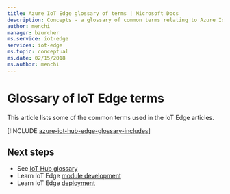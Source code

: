 ```yaml
---
title: Azure IoT Edge glossary of terms | Microsoft Docs
description: Concepts - a glossary of common terms relating to Azure IoT Edge.
author: menchi
manager: bzurcher
ms.service: iot-edge
services: iot-edge
ms.topic: conceptual
ms.date: 02/15/2018
ms.author: menchi
---
```


# Glossary of IoT Edge terms
This article lists some of the common terms used in the IoT Edge articles.

[!INCLUDE [azure-iot-hub-edge-glossary-includes](../../includes/azure-iot-hub-edge-glossary-includes.md)]

## Next steps

* See [IoT Hub glossary](../iot-hub/iot-hub-devguide-glossary.md)
* Learn IoT Edge [module development](iot-edge-modules.md)
* Learn IoT Edge [deployment](module-deployment-monitoring.md)
